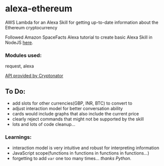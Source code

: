 # alexa-ethereum
AWS Lambda for an Alexa Skill for getting up-to-date information about the Ethereum cryptocurrency

Followed Amazon SpaceFacts Alexa tutorial to create basic Alexa Skill in NodeJS [here](https://github.com/alexa/skill-sample-nodejs-fact).

### Modules used: 
request, alexa

[API provided by Cryptonator](https://www.cryptonator.com/api?utm_referrer=)

## To Do: 
* add slots for other currencies(GBP, INR, BTC) to convert to
* adjust interaction model for better conversation ability
* cards would include graphs that also include the current price
* clearly reject commands that might not be supported by the skill
* lots and lots of code cleanup...

### Learnings: 
* interaction model is very intuitive and robust for interpreting information
* JavaScript scope(functions in functions in functions in functions...)
* forgetting to add `var` one too many times...  _thanks Python_.
